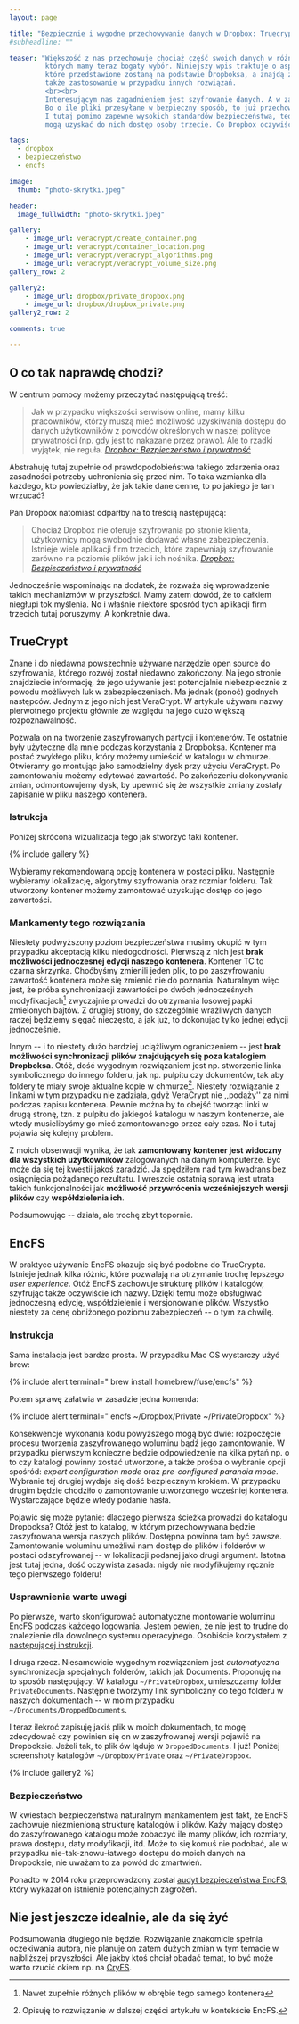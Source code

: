 ```yaml
---
layout: page

title: "Bezpiecznie i wygodne przechowywanie danych w Dropbox: Truecrypt vs EncFS"
#subheadline: ""

teaser: "Większość z nas przechowuje chociaż część swoich danych w różnego rodzaju ,,chmurach'',
         których mamy teraz bogaty wybór. Niniejszy wpis traktuje o aspektach bezpiecznego z nich korzystania,
         które przedstawione zostaną na podstawie Dropboksa, a znajdą z pewnością
         także zastosowanie w przypadku innych rozwiązań.
         <br><br>
         Interesującym nas zagadnieniem jest szyfrowanie danych. A w zasadzie jego brak.
         Bo o ile pliki przesyłane w bezpieczny sposób, to już przechowywane są w swojej zwyczajnej postaci.
         I tutaj pomimo zapewne wysokich standardów bezpieczeństwa, teoretycznie,
         mogą uzyskać do nich dostęp osoby trzecie. Co Dropbox oczywiście przyznaje..."

tags:
  - dropbox
  - bezpieczeństwo
  - encfs

image:
  thumb: "photo-skrytki.jpeg"

header:
  image_fullwidth: "photo-skrytki.jpeg"

gallery:
    - image_url: veracrypt/create_container.png
    - image_url: veracrypt/container_location.png
    - image_url: veracrypt/veracrypt_algorithms.png
    - image_url: veracrypt/veracrypt_volume_size.png
gallery_row: 2

gallery2:
    - image_url: dropbox/private_dropbox.png
    - image_url: dropbox/dropbox_private.png
gallery2_row: 2

comments: true

---
```

## O co tak naprawdę chodzi?

W centrum pomocy możemy przeczytać następującą treść:

>Jak w przypadku większości serwisów online, mamy kilku pracowników,
którzy muszą mieć możliwość uzyskiwania dostępu do danych użytkowników z
powodów określonych w naszej polityce prywatności (np. gdy jest to nakazane przez prawo).
Ale to rzadki wyjątek, nie reguła.
<cite>[Dropbox: Bezpieczeństwo i prywatność](https://www.dropbox.com/help/topics/security_and_privacy)</cite>

Abstrahuję tutaj zupełnie od prawdopodobieństwa takiego zdarzenia oraz
zasadności potrzeby uchronienia się przed nim. To taka wzmianka dla każdego,
kto powiedziałby, że jak takie dane cenne, to po jakiego je tam wrzucać?

Pan Dropbox natomiast odparłby na to treścią następującą:

>Chociaż Dropbox nie oferuje szyfrowania po stronie klienta, użytkownicy mogą
swobodnie dodawać własne zabezpieczenia. Istnieje wiele aplikacji firm trzecich,
które zapewniają szyfrowanie zarówno na poziomie plików jak i ich nośnika.
<cite>[Dropbox: Bezpieczeństwo i prywatność](https://www.dropbox.com/help/28)</cite>

Jednocześnie wspominając na dodatek, że rozważa się wprowadzenie takich mechanizmów w przyszłości.
Mamy zatem dowód, że to całkiem niegłupi tok myślenia.
No i właśnie niektóre sposród tych aplikacji firm trzecich
tutaj poruszymy. A konkretnie dwa.


## TrueCrypt

Znane i do niedawna powszechnie używane narzędzie open source do szyfrowania, którego rozwój został
niedawno zakończony. Na jego stronie znajdziecie informację, że jego używanie jest potencjalnie niebezpiecznie
z powodu możliwych luk w zabezpieczeniach. Ma jednak (ponoć) godnych następców.
Jednym z jego nich jest VeraCrypt. W artykule używam nazwy pierwotnego
projektu głównie ze względu na jego dużo większą rozpoznawalność.

Pozwala on na tworzenie zaszyfrowanych partycji i kontenerów. Te ostatnie były użyteczne dla mnie
podczas korzystania z Dropboksa. Kontener ma postać zwykłego pliku, który możemy umieścić
w katalogu w chmurze. Otwieramy go montując jako samodzielny dysk przy użyciu VeraCrypt.
Po zamontowaniu możemy edytować zawartość. Po zakończeniu dokonywania zmian,
odmontowujemy dysk, by upewnić się że wszystkie zmiany zostały zapisanie w pliku naszego kontenera.


### Istrukcja

Poniżej skrócona wizualizacja tego jak stworzyć taki kontener.

{% include gallery %}

Wybieramy rekomendowaną opcję kontenera w postaci pliku.
Następnie wybieramy lokalizację, algorytmy szyfrowania oraz rozmiar folderu.
Tak utworzony kontener możemy zamontować uzyskując dostęp do jego zawartości.

### Mankamenty tego rozwiązania

Niestety podwyższony poziom bezpieczeństwa musimy okupić w tym przypadku akceptacją kilku niedogodności.
Pierwszą z nich jest **brak możliwości jednoczesnej edycji naszego kontenera**.
Kontener TC to czarna skrzynka. Choćbyśmy zmienili jeden plik, to po zaszyfrowaniu
zawartość kontenera może się zmienić nie do poznania. Naturalnym więc jest,
że próba synchronizacji zawartości po dwóch jednocześnych modyfikacjach[^modyfikacja]
zwyczajnie prowadzi do otrzymania losowej papki zmielonych bajtów.
Z drugiej strony, do szczególnie wrażliwych danych raczej będziemy sięgać nieczęsto, a jak już, to dokonując
 tylko jednej edycji jednocześnie.

Innym -- i to niestety dużo bardziej uciążliwym ograniczeniem -- jest **brak możliwości
synchronizacji plików znajdujących się poza katalogiem Dropboksa**. Otóż, dość wygodnym
rozwiązaniem jest np. stworzenie linka symbolicznego do innego folderu, jak np. pulpitu
czy dokumentów, tak aby foldery te miały swoje aktualne kopie w chmurze[^synchronizacja].
Niestety rozwiązanie z linkami w tym przypadku nie zadziała, gdyż VeraCrypt nie ,,podąży'' za nimi
podczas zapisu kontenera. Pewnie można by to obejść tworząc linki w drugą stronę,
tzn. z pulpitu do jakiegoś katalogu w naszym kontenerze, ale wtedy musielibyśmy
 go mieć zamontowanego przez cały czas. No i tutaj pojawia się kolejny problem.

Z moich obserwacji wynika, że tak **zamontowany kontener jest widoczny dla wszystkich
użytkowników** zalogowanych na danym komputerze. Być może da się tej kwestii jakoś
zaradzić. Ja spędziłem nad tym kwadrans bez osiągnięcia pożądanego rezultatu.
I wreszcie ostatnią sprawą jest utrata takich funkcjonalności jak
**możliwość przywrócenia wcześniejszych wersji plików** czy **współdzielenia ich**.

Podsumowując -- działa, ale trochę zbyt topornie.

## EncFS

W praktyce używanie EncFS okazuje się być podobne do TrueCrypta.
Istnieje jednak kilka różnic, które pozwalają na otrzymanie
trochę lepszego *user experience*.
Otóż EncFS zachowuje strukturę plików i katalogów, szyfrując także oczywiście ich nazwy.
Dzięki temu może obsługiwać jednoczesną edycję, współdzielenie i wersjonowanie
plików. Wszystko niestety za cenę obniżonego poziomu zabezpieczeń -- o tym za chwilę.


### Instrukcja

Sama instalacja jest bardzo prosta. W przypadku Mac OS wystarczy użyć brew:

{% include alert terminal="
brew install homebrew/fuse/encfs" %}

Potem sprawę załatwia w zasadzie jedna komenda:

{% include alert terminal="
encfs ~/Dropbox/Private ~/PrivateDropbox" %}

Konsekwencje wykonania kodu powyższego mogą być dwie: rozpoczęcie procesu tworzenia
zaszyfrowanego woluminu bądź jego zamontowanie. W przypadku pierwszym konieczne będzie
odpowiedzenie na kilka pytań np. o to czy katalogi powinny zostać utworzone,
a także prośba o wybranie opcji spośród: *expert configuration mode* oraz *pre-configured
paranoia mode*. Wybranie tej drugiej wydaje się dość bezpiecznym krokiem.
W przypadku drugim będzie chodziło o zamontowanie utworzonego wcześniej kontenera.
Wystarczające będzie wtedy podanie hasła.


Pojawić się może pytanie: dlaczego pierwsza ścieżka prowadzi do katalogu Dropboksa?
Otóż jest to katalog, w którym przechowywana będzie zaszyfrowana wersja naszych plików.
Dostępna powinna tam być zawsze. Zamontowanie woluminu umożliwi nam dostęp do
plików i folderów w postaci odszyfrowanej -- w lokalizacji podanej jako drugi argument.
Istotna jest tutaj jedna, dość oczywista zasada: nigdy nie modyfikujemy ręcznie tego pierwszego folderu!


### Usprawnienia warte uwagi

Po pierwsze, warto skonfigurować automatyczne montowanie woluminu EncFS podczas każdego logowania.
Jestem pewien, że nie jest to trudne do znalezienie dla dowolnego systemu operacyjnego.
Osobiście korzystałem z [następującej instrukcji](https://www.andreagrandi.it/2015/10/11/how-to-configure-encfs-on-osx-10-10-yosemite/).

I druga rzecz. Niesamowicie wygodnym rozwiązaniem jest *automatyczna* synchronizacja specjalnych folderów,
takich jak Documents. Proponuję na to sposób następujący. W katalogu <code>~/PrivateDropbox</code>,
umieszczamy folder <code>PrivateDocuments</code>. Następnie tworzymy link symboliczny
do tego folderu w naszych dokumentach -- w moim przypadku <code>~/Drocuments/DroppedDocuments</code>.

I teraz ilekroć zapisuję jakiś plik w moich dokumentach, to mogę zdecydować czy
 powinien się on w zaszyfrowanej wersji pojawić na Dropboksie. Jeżeli tak,
 to plik ów ląduje w <code>DroppedDocuments</code>. I już! Poniżej screenshoty katalogów
 <code>~/Dropbox/Private</code> oraz <code>~/PrivateDropbox</code>.

{% include gallery2 %}

### Bezpieczeństwo

W kwiestach bezpieczeństwa naturalnym mankamentem jest fakt, że EncFS zachowuje niezmienioną
strukturę katalogów i plików. Każy mający dostęp do zaszyfrowanego katalogu
może zobaczyć ile mamy plików, ich rozmiary, prawa dostępu, daty modyfikacji, itd.
Może to się komuś nie podobać, ale w przypadku nie-tak-znowu-łatwego dostępu
do moich danych na Dropboksie, nie uważam to za powód do zmartwień.

Ponadto w 2014 roku przeprowadzony został [audyt bezpieczeństwa EncFS](https://defuse.ca/audits/encfs.htm),
który wykazał on istnienie potencjalnych zagrożeń.


## Nie jest jeszcze idealnie, ale da się żyć

Podsumowania długiego nie będzie. Rozwiązanie znakomicie spełnia oczekiwania autora,
nie planuje on zatem dużych zmian w tym temacie w najbliższej przyszłości.
Ale jakby ktoś chciał obadać temat, to być może warto rzucić okiem np. na
[CryFS](https://www.cryfs.org/comparison).


[^modyfikacja]: Nawet zupełnie różnych plików w obrębie tego samego kontenera
[^synchronizacja]: Opisuję to rozwiązanie w dalszej części artykułu w kontekście EncFS.